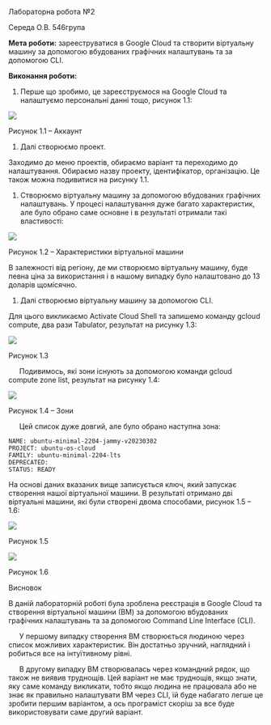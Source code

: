 ﻿Лабораторна робота №2

Середа О.В. 546група		
	
**Мета роботи:** зарееструватися в Google Cloud та створити віртуальну машину за допомогою вбудованих графічних налаштувань та за допомогою CLI.

**Виконання роботи:**

1. Перше що зробимо, це зареєструємося на Google Cloud та налаштуємо персональні данні тощо, рисунок 1.1:

![](Aspose.Words.35cf4337-130a-4f3c-9b19-bdf9a6b44146.001.png)

Рисунок 1.1 – Аккаунт 

1. Далі створюємо проект. 

Заходимо до меню проектів, обираємо варіант та переходимо до налаштування. Обираємо назву проекту, ідентифікатор, організацію.  Це також можна подивитися на рисунку 1.1. 

1. Створюємо віртуальну машину за допомогою вбудованих графічних налаштувань. У процесі налаштування дуже багато характеристик, але було обрано саме основне і в результаті отримали такі властивості:

![](Aspose.Words.35cf4337-130a-4f3c-9b19-bdf9a6b44146.002.png)

Рисунок 1.2 – Характеристики віртуальної машини 

В залежності від регіону, де ми створюємо віртуальну машину, буде певна ціна за використання і в нашому випадку було налаштовано до 13 доларів щомісячно.

1. Далі створюємо віртуальну машину за допомогою CLI.  

Для цього викликаємо Activate Cloud Shell та запишемо команду gcloud compute, два рази Tabulator, результат на рисунку 1.3:

![](Aspose.Words.35cf4337-130a-4f3c-9b19-bdf9a6b44146.003.png)

Рисунок 1.3 

`	`Подивимось, які зони існують за допомогою команди gcloud compute zone list, результат на рисунку 1.4: 

![](Aspose.Words.35cf4337-130a-4f3c-9b19-bdf9a6b44146.004.png)

Рисунок 1.4 – Зони 

`	`Цей список дуже довгий, але було обрано наступна зона:
```
NAME: ubuntu-minimal-2204-jammy-v20230302
PROJECT: ubuntu-os-cloud
FAMILY: ubuntu-minimal-2204-lts
DEPRECATED:
STATUS: READY
```
На основі даних вказаних вище записується ключ, який запускає створення нашої віртуальної машини. В результаті отримано дві віртуальні машини, які були створені двома способами, рисунок 1.5 – 1.6: 

![](Aspose.Words.35cf4337-130a-4f3c-9b19-bdf9a6b44146.005.png)

Рисунок 1.5

![](Aspose.Words.35cf4337-130a-4f3c-9b19-bdf9a6b44146.006.png)

Рисунок 1.6 

Висновок

В даній лабораторній роботі була зроблена реєстрація в Google Cloud та створення віртуальної машини (ВМ) за допомогою вбудованих графічних налаштувань та за допомогою Command Line Interface (CLI).

`	`У першому випадку створення ВМ створюється людиною через список можливих характеристик. Він достатньо зручний, наглядний і робиться все на інтуїтивному рівні.  

`	`В другому випадку ВМ створювалась через командний рядок, що також не виявив труднощів. Цей варіант не має труднощів, якщо знати, яку саме команду викликати, тобто якщо людина не працювала або не знає як правильно налаштувати ВМ через  CLI, їй буде набагато легше це зробити першим варіантом, а ось програміст скоріш за все буде використовувати саме другий варіант. 
